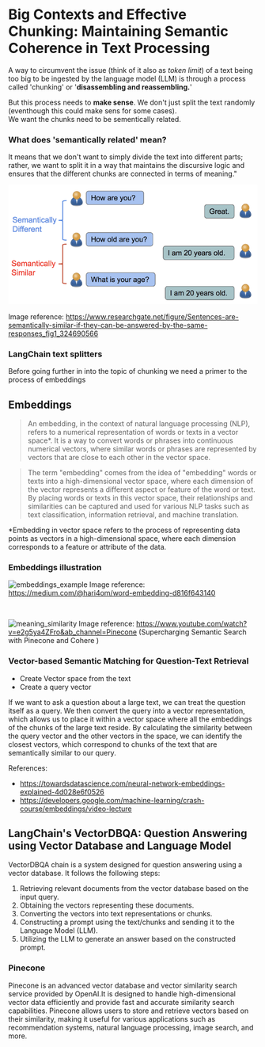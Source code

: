 
# Big Contexts and Effective Chunking: Maintaining Semantic Coherence in Text Processing

A way to circumvent the issue (think of it also as *token limit*) of a text being too big to be ingested by the language model (LLM) is through a process called 'chunking' or '**disassembling and reassembling.**'

But this process needs to **make sense**. We don't just split the text randomly (eventhough this could make sens for some cases). <br>
We want the chunks need to be sementically related. 

### What does 'semantically related' mean?

 It means that we don't want to simply divide the text into different parts; rather, we want to split it in a way that maintains the discursive logic and ensures that the different chunks are connected in terms of meaning."

![semantically-similar](Sentences-are-semantically-similar-if-they-can-be-answered-by-the-same-responses.png)

Image reference: https://www.researchgate.net/figure/Sentences-are-semantically-similar-if-they-can-be-answered-by-the-same-responses_fig1_324690566


### LangChain text splitters

Before going further in into the topic of chunking we need a primer to the process of embeddings

## Embeddings


> An embedding, in the context of natural language processing (NLP), refers to a numerical representation of words or texts in a vector space*. It is a way to convert words or phrases into continuous numerical vectors, where similar words or phrases are represented by vectors that are close to each other in the vector space.

> The term "embedding" comes from the idea of "embedding" words or texts into a high-dimensional vector space, where each dimension of the vector represents a different aspect or feature of the word or text. By placing words or texts in this vector space, their relationships and similarities can be captured and used for various NLP tasks such as text classification, information retrieval, and machine translation.

*Embedding in vector space refers to the process of representing data points as vectors in a high-dimensional space, where each dimension corresponds to a feature or attribute of the data. 

### Embeddings illustration

![embeddings_example](https://raw.githubusercontent.com/alexnesov/LLMs-and-Agents/main/Vector-based%20Information%20Retrieval%20System/embeddings_example.webp)
Image reference: https://medium.com/@hari4om/word-embedding-d816f643140

<br>

![meaning_similarity](https://raw.githubusercontent.com/alexnesov/LLMs-and-Agents/main/Vector-based%20Information%20Retrieval%20System/meaning_similarity.png) 
Image reference: https://www.youtube.com/watch?v=e2g5ya4ZFro&ab_channel=Pinecone (Supercharging Semantic Search with Pinecone and Cohere
)

### Vector-based Semantic Matching for Question-Text Retrieval

- Create Vector space from the text
- Create a query vector


If we want to ask a question about a large text, we can treat the question itself as a query. We then convert the query into a vector representation, which allows us to place it within a vector space where all the embeddings of the chunks of the large text reside. By calculating the similarity between the query vector and the other vectors in the space, we can identify the closest vectors, which correspond to chunks of the text that are semantically similar to our query.

References: 
- https://towardsdatascience.com/neural-network-embeddings-explained-4d028e6f0526
- https://developers.google.com/machine-learning/crash-course/embeddings/video-lecture


## LangChain's VectorDBQA: Question Answering using Vector Database and Language Model

VectorDBQA chain is a system designed for question answering using a vector database. It follows the following steps:

1. Retrieving relevant documents from the vector database based on the input query.
2. Obtaining the vectors representing these documents.
3. Converting the vectors into text representations or chunks.
4. Constructing a prompt using the text/chunks and sending it to the Language Model (LLM).
5. Utilizing the LLM to generate an answer based on the constructed prompt.

### Pinecone

Pinecone is an advanced vector database and vector similarity search service provided by OpenAI.It is designed to handle high-dimensional vector data efficiently and provide fast and accurate similarity search capabilities. Pinecone allows users to store and retrieve vectors based on their similarity, making it useful for various applications such as recommendation systems, natural language processing, image search, and more.

